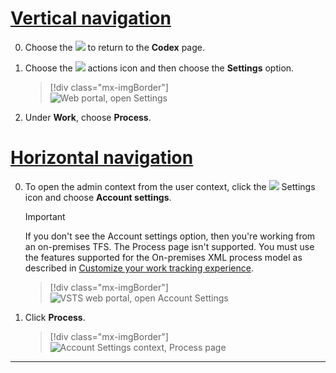 

# [Vertical navigation](#tab/vertical) 

0. Choose the ![](/vsts/_img/icons/project-icon.png) to return to the **Codex** page.  

0. Choose the ![](/vsts/_img/icons/actions-icon.png) actions icon and then choose the **Settings** option.  

	> [!div class="mx-imgBorder"]  
	> ![Web portal, open Settings](/vsts/settings/_img/open-settings-org-level.png)  

0. Under **Work**, choose **Process**.

# [Horizontal navigation](#tab/horizontal)

0. To open the admin context from the user context, click the ![](/vsts/_img/icons/gear_icon.png) Settings icon and choose **Account settings**.
 
	> [!IMPORTANT]  
	>If you don't see the Account settings option, then you're working from an on-premises TFS. The Process page isn't supported. You must use the features supported for the On-premises XML process model as described in [Customize your work tracking experience](/vsts/work/customize/customize-work).
	
	> [!div class="mx-imgBorder"]  
	> ![VSTS web portal, open Account Settings](/vsts/settings/work/_img/process/open-account-settings.png)   

0. Click **Process**. 
   
	> [!div class="mx-imgBorder"]  
	> ![Account Settings context, Process page](/vsts/settings/work/_img/process/open-process-page.png) 

---
